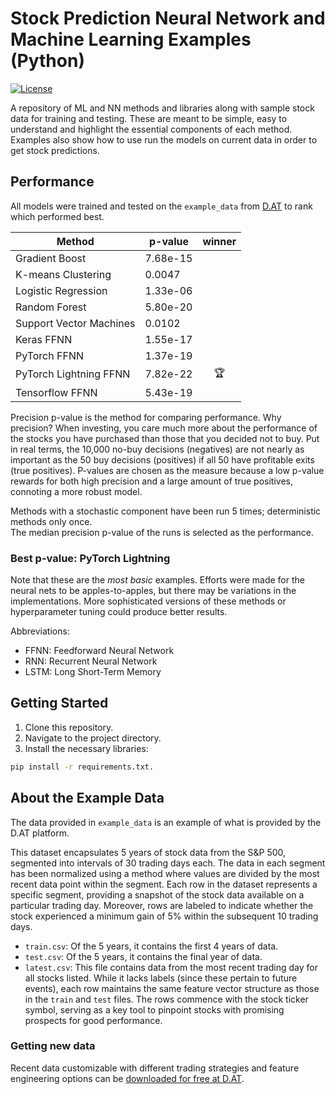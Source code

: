 # Stock Prediction Neural Network and Machine Learning Examples (Python)

[![License](https://img.shields.io/badge/License-Apache_2.0-blue.svg)](https://opensource.org/licenses/Apache-2.0)

A repository of ML and NN methods and libraries along with sample stock data for training and testing.
These are meant to be simple, easy to understand and highlight the essential components of each method.
Examples also show how to use run the models on current data in order to get stock predictions.


## Performance
All models were trained and tested on the `example_data` from [D.AT](https://d.at/ref/github-python-examples) 
to rank which performed best.

| Method                  | p-value  | winner |
|-------------------------|----------|:------:|
| Gradient Boost          | 7.68e-15 |        |
| K-means Clustering      | 0.0047   |        |
| Logistic Regression     | 1.33e-06 |        |
| Random Forest           | 5.80e-20 |        |
| Support Vector Machines | 0.0102   |        |
| Keras FFNN              | 1.55e-17 |        |
| PyTorch FFNN            | 1.37e-19 |        |
| PyTorch Lightning FFNN  | 7.82e-22 |   🏆   |
| Tensorflow FFNN         | 5.43e-19 |        |

Precision p-value is the method for comparing performance.  Why precision?
When investing, you care much more about the performance of the stocks you have purchased
than those that you decided not to buy. Put in real terms, the 10,000 no-buy decisions (negatives)
are not nearly as important as the 50 buy decisions (positives) if all 50 have profitable exits (true positives).
P-values are chosen as the measure because a low p-value rewards for both high precision and a large
amount of true positives, connoting a more robust model.

Methods with a stochastic component have been run 5 times; deterministic methods only once.  
The median precision p-value of the runs is selected as the performance.

### Best p-value:  PyTorch Lightning
Note that these are the *most basic* examples. Efforts were made for the neural nets to be apples-to-apples,
but there may be variations in the implementations. 
More sophisticated versions of these methods or hyperparameter tuning could produce better results.

Abbreviations:
* FFNN: Feedforward Neural Network
* RNN: Recurrent Neural Network
* LSTM: Long Short-Term Memory

## Getting Started
1. Clone this repository.
2. Navigate to the project directory.
3. Install the necessary libraries:

```bash
pip install -r requirements.txt.
```

## About the Example Data
The data provided in `example_data` is an example of what is provided by the D.AT platform.

This dataset encapsulates 5 years of stock data from the S&P 500, 
segmented into intervals of 30 trading days each. The data in each segment 
has been normalized using a method where values are divided by the most 
recent data point within the segment. Each row in the dataset represents a 
specific segment, providing a snapshot of the stock data available on a 
particular trading day. Moreover, rows are labeled to indicate whether the 
stock experienced a minimum gain of 5% within the subsequent 10 trading days.

* `train.csv`: Of the 5 years, it contains the first 4 years of data.
* `test.csv`: Of the 5 years, it contains the final year of data.
* `latest.csv`: This file contains data from the most recent trading 
day for all stocks listed. While it lacks labels (since these pertain to future events), 
each row maintains the same feature vector structure as those in the `train` and `test` 
files. The rows commence with the stock ticker symbol, serving as a key tool to pinpoint 
stocks with promising prospects for good performance. 

### Getting new data
Recent data customizable with different trading strategies and feature engineering options can be [downloaded for free
at D.AT](https://d.at/ref/github-python-examples).


